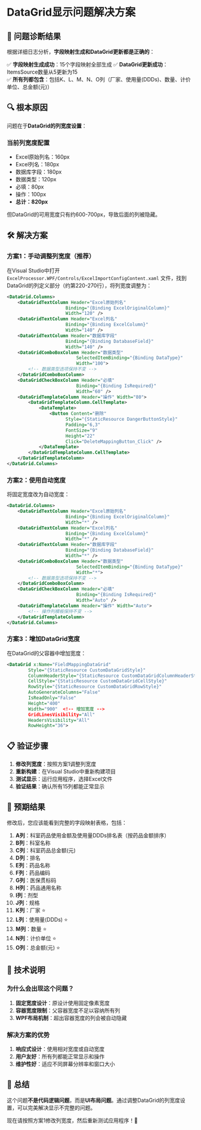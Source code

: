 # DataGrid显示问题解决方案

## 🎯 问题诊断结果

根据详细日志分析，**字段映射生成和DataGrid更新都是正确的**：

✅ **字段映射生成成功**：15个字段映射全部生成
✅ **DataGrid更新成功**：ItemsSource数量从5更新为15  
✅ **所有列都包含**：包括K、L、M、N、O列（厂家、使用量(DDDs)、数量、计价单位、总金额(元)）

## 🔍 根本原因

问题在于**DataGrid的列宽度设置**：

### 当前列宽度配置
- Excel原始列名：160px
- Excel列名：180px  
- 数据库字段：180px
- 数据类型：120px
- 必填：80px
- 操作：100px
- **总计：820px**

但DataGrid的可用宽度只有约600-700px，导致后面的列被隐藏。

## 🛠️ 解决方案

### 方案1：手动调整列宽度（推荐）

在Visual Studio中打开 `ExcelProcessor.WPF/Controls/ExcelImportConfigContent.xaml` 文件，找到DataGrid的列定义部分（约第220-270行），将列宽度调整为：

```xml
<DataGrid.Columns>
    <DataGridTextColumn Header="Excel原始列名" 
                      Binding="{Binding ExcelOriginalColumn}" 
                      Width="120" />
    <DataGridTextColumn Header="Excel列名" 
                      Binding="{Binding ExcelColumn}" 
                      Width="140" />
    <DataGridTextColumn Header="数据库字段" 
                      Binding="{Binding DatabaseField}" 
                      Width="140" />
    <DataGridComboBoxColumn Header="数据类型" 
                          SelectedItemBinding="{Binding DataType}" 
                          Width="100">
        <!-- 数据类型选项保持不变 -->
    </DataGridComboBoxColumn>
    <DataGridCheckBoxColumn Header="必填" 
                          Binding="{Binding IsRequired}" 
                          Width="60" />
    <DataGridTemplateColumn Header="操作" Width="80">
        <DataGridTemplateColumn.CellTemplate>
            <DataTemplate>
                <Button Content="删除" 
                      Style="{StaticResource DangerButtonStyle}"
                      Padding="6,3"
                      FontSize="9"
                      Height="22"
                      Click="DeleteMappingButton_Click" />
            </DataTemplate>
        </DataGridTemplateColumn.CellTemplate>
    </DataGridTemplateColumn>
</DataGrid.Columns>
```

### 方案2：使用自动宽度

将固定宽度改为自动宽度：

```xml
<DataGrid.Columns>
    <DataGridTextColumn Header="Excel原始列名" 
                      Binding="{Binding ExcelOriginalColumn}" 
                      Width="*" />
    <DataGridTextColumn Header="Excel列名" 
                      Binding="{Binding ExcelColumn}" 
                      Width="*" />
    <DataGridTextColumn Header="数据库字段" 
                      Binding="{Binding DatabaseField}" 
                      Width="*" />
    <DataGridComboBoxColumn Header="数据类型" 
                          SelectedItemBinding="{Binding DataType}" 
                          Width="*">
        <!-- 数据类型选项保持不变 -->
    </DataGridComboBoxColumn>
    <DataGridCheckBoxColumn Header="必填" 
                          Binding="{Binding IsRequired}" 
                          Width="Auto" />
    <DataGridTemplateColumn Header="操作" Width="Auto">
        <!-- 操作列模板保持不变 -->
    </DataGridTemplateColumn>
</DataGrid.Columns>
```

### 方案3：增加DataGrid宽度

在DataGrid的父容器中增加宽度：

```xml
<DataGrid x:Name="FieldMappingDataGrid"
        Style="{StaticResource CustomDataGridStyle}"
        ColumnHeaderStyle="{StaticResource CustomDataGridColumnHeaderStyle}"
        CellStyle="{StaticResource CustomDataGridCellStyle}"
        RowStyle="{StaticResource CustomDataGridRowStyle}"
        AutoGenerateColumns="False"
        IsReadOnly="False"
        Height="400"
        Width="900"  <!-- 增加宽度 -->
        GridLinesVisibility="All"
        HeadersVisibility="All"
        RowHeight="36">
```

## 📋 验证步骤

1. **修改列宽度**：按照方案1调整列宽度
2. **重新构建**：在Visual Studio中重新构建项目
3. **测试显示**：运行应用程序，选择Excel文件
4. **验证结果**：确认所有15列都能正常显示

## 🎯 预期结果

修改后，您应该能看到完整的字段映射表格，包括：

1. **A列**：科室药品使用金额及使用量DDDs排名表（按药品金额排序）
2. **B列**：科室名称
3. **C列**：科室药品总金额(元)
4. **D列**：排名
5. **E列**：药品名称
6. **F列**：药品编码
7. **G列**：医保贯标码
8. **H列**：药品通用名称
9. **I列**：剂型
10. **J列**：规格
11. **K列**：厂家 ⭐
12. **L列**：使用量(DDDs) ⭐
13. **M列**：数量 ⭐
14. **N列**：计价单位 ⭐
15. **O列**：总金额(元) ⭐

## 🔧 技术说明

### 为什么会出现这个问题？

1. **固定宽度设计**：原设计使用固定像素宽度
2. **容器宽度限制**：父容器宽度不足以容纳所有列
3. **WPF布局机制**：超出容器宽度的列会被自动隐藏

### 解决方案的优势

1. **响应式设计**：使用相对宽度或自动宽度
2. **用户友好**：所有列都能正常显示和操作
3. **维护性好**：适应不同屏幕分辨率和窗口大小

## 📝 总结

这个问题**不是代码逻辑问题**，而是**UI布局问题**。通过调整DataGrid的列宽度设置，可以完美解决显示不完整的问题。

现在请按照方案1修改列宽度，然后重新测试应用程序！🎯 
 
 
 
 
 